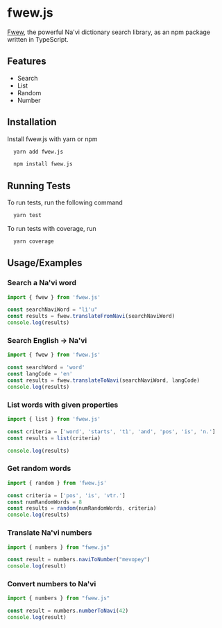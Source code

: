 # fwew.js

[Fwew](https://github.com/fwew/fwew-lib), the powerful Na'vi dictionary search library, as an npm package written in TypeScript.

## Features

- Search
- List
- Random
- Number

## Installation

Install fwew.js with yarn or npm

```bash
  yarn add fwew.js
```

```bash
  npm install fwew.js
```

## Running Tests

To run tests, run the following command

```bash
  yarn test
```

To run tests with coverage, run

```bash
  yarn coverage
```

## Usage/Examples

### Search a Na'vi word

```typescript
import { fwew } from 'fwew.js'

const searchNaviWord = "lì'u"
const results = fwew.translateFromNavi(searchNaviWord)
console.log(results)
```

### Search English &rarr; Na'vi

```typescript
import { fwew } from 'fwew.js'

const searchWord = 'word'
const langCode = 'en'
const results = fwew.translateToNavi(searchNaviWord, langCode)
console.log(results)
```

### List words with given properties

```typescript
import { list } from 'fwew.js'

const criteria = ['word', 'starts', 'tì', 'and', 'pos', 'is', 'n.']
const results = list(criteria)

console.log(results)
```

### Get random words

```typescript
import { random } from 'fwew.js'

const criteria = ['pos', 'is', 'vtr.']
const numRandomWords = 8
const results = random(numRandomWords, criteria)
console.log(results)
```

### Translate Na'vi numbers

```typescript
import { numbers } from "fwew.js"

const result = numbers.naviToNumber("mevopey")
console.log(result)
```

### Convert numbers to Na'vi

```typescript
import { numbers } from "fwew.js"

const result = numbers.numberToNavi(42)
console.log(result)
```
